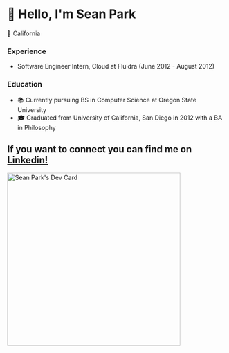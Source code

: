 # 👋 Hello, I'm Sean Park
📍 California
### Experience
- Software Engineer Intern, Cloud at Fluidra (June 2012 - August 2012)
### Education
- 📚 Currently pursuing BS in Computer Science at Oregon State University
- 🎓 Graduated from University of California, San Diego in 2012 with a BA in Philosophy

If you want to connect you can find me on [Linkedin!](http://www.linkedin.com/in/seanypark)
---
<a href="https://app.daily.dev/seanypark"><img src="https://api.daily.dev/devcards/f43f4a317b5b4cc7bc8e8bc77003ce70.png?r=lyl" width="400" alt="Sean Park's Dev Card"/></a>


<!--
**seanypark505/seanypark505** is a ✨ _special_ ✨ repository because its `README.md` (this file) appears on your GitHub profile.

Here are some ideas to get you started:

- 🔭 I’m currently working on ...
- 🌱 I’m currently learning ...
- 👯 I’m looking to collaborate on ...
- 🤔 I’m looking for help with ...
- 💬 Ask me about ...
- 📫 How to reach me: ...
- 😄 Pronouns: ...
- ⚡ Fun fact: ...
-->
